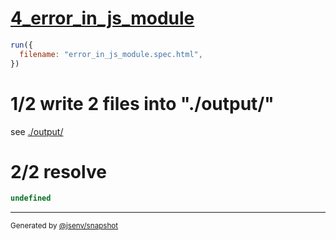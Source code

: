 # [4_error_in_js_module](../../test_plan_logs_browsers.test.mjs#L138)

```js
run({
  filename: "error_in_js_module.spec.html",
})
```

# 1/2 write 2 files into "./output/"

see [./output/](./output/)

# 2/2 resolve

```js
undefined
```
---

<sub>
  Generated by <a href="https://github.com/jsenv/core/tree/main/packages/independent/snapshot">@jsenv/snapshot</a>
</sub>